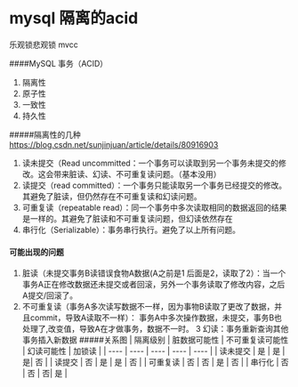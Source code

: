 # mysql 隔离的acid
乐观锁悲观锁
mvcc
 
####MySQL 事务（ACID）
1. 隔离性 
2. 原子性
3. 一致性
4. 持久性

#####隔离性的几种 https://blog.csdn.net/sunjinjuan/article/details/80916903
1. 读未提交（Read uncommitted：一个事务可以读取到另一个事务未提交的修改。这会带来脏读、幻读、不可重复读问题。（基本没用）
2. 读提交（read committed）：一个事务只能读取另一个事务已经提交的修改。其避免了脏读，但仍然存在不可重复读和幻读问题。
3. 可重复读（repeatable read）：同一个事务中多次读取相同的数据返回的结果是一样的。其避免了脏读和不可重复读问题，但幻读依然存在
4. 串行化（Serializable）：事务串行执行。避免了以上所有问题。

#### 可能出现的问题
1. 脏读（未提交事务B读错误食物A数据(A之前是1 后面是2，读取了2）：当一个事务A正在修改数据还未提交或者回滚，另外一个事务读取了修改内容，之后A提交/回滚了。
2. 不可重复读（事务A多次读写数据不一样，因为事物B读取了更改了数据，并且commit，导致A读取不一样）： 事务A中多次操作数据，未提交，事务B也处理了,改变值，导致A在才做事务，数据不一时。
3 幻读：事务重新查询其他事务插入新数据
#####关系图
|  隔离级别   | 脏数据可能性  | 不可重复读可能性  | 幻读可能性  | 加锁读  |
|  ----  | ----  | ----  | ----  | ----  |
| 读未提交  | 是 | 是 | 是| 否 |
| 读提交  | 否 | 是  | 是 | 否 |
| 可重复读  | 否 | 否 | 是 | 否 |
| 串行化  | 否 | 否 | 否| 是 |

 